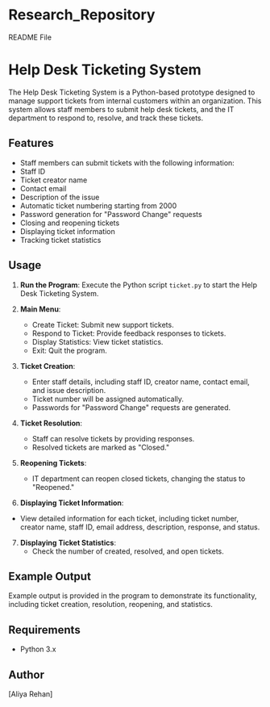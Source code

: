 # Research_Repository

README File
# Help Desk Ticketing System
The Help Desk Ticketing System is a Python-based prototype designed to manage support tickets from internal customers within an organization. This system allows staff members to submit help desk tickets, and the IT department to respond to, resolve, and track these tickets.
## Features
  - Staff members can submit tickets with the following information:
  - Staff ID
  - Ticket creator name
  - Contact email
  - Description of the issue
  - Automatic ticket numbering starting from 2000
  - Password generation for "Password Change" requests
  - Closing and reopening tickets
  - Displaying ticket information
  - Tracking ticket statistics
## Usage
1. **Run the Program**: Execute the Python script `ticket.py` to start the Help Desk Ticketing System.

2. **Main Menu**:
   - Create Ticket: Submit new support tickets.
   - Respond to Ticket: Provide feedback responses to tickets.
   - Display Statistics: View ticket statistics.
   - Exit: Quit the program.

3. **Ticket Creation**:
   - Enter staff details, including staff ID, creator name, contact email, and issue description.
   - Ticket number will be assigned automatically.
   - Passwords for "Password Change" requests are generated.

4. **Ticket Resolution**:
   - Staff can resolve tickets by providing responses.
   - Resolved tickets are marked as "Closed."

5. **Reopening Tickets**:
   - IT department can reopen closed tickets, changing the status to "Reopened."

6. **Displaying Ticket Information**:
- View detailed information for each ticket, including ticket number, creator name, staff ID, email   address, description, response, and status.

7. **Displaying Ticket Statistics**:
   - Check the number of created, resolved, and open tickets.

## Example Output

Example output is provided in the program to demonstrate its functionality, including ticket creation, resolution, reopening, and statistics.
## Requirements

- Python 3.x

## Author
[Aliya Rehan]
